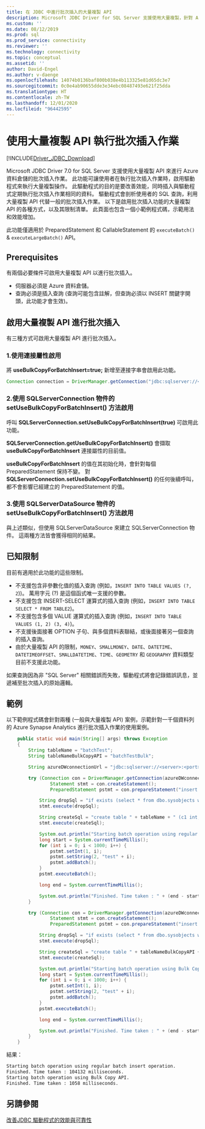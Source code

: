 ```yaml
---
title: 在 JDBC 中進行批次插入的大量複製 API
description: Microsoft JDBC Driver for SQL Server 支援使用大量複製，針對 Azure 資料倉儲進行批次插入作業，以更快速地將資料載入資料庫中。
ms.custom: ''
ms.date: 08/12/2019
ms.prod: sql
ms.prod_service: connectivity
ms.reviewer: ''
ms.technology: connectivity
ms.topic: conceptual
ms.assetid: ''
author: David-Engel
ms.author: v-daenge
ms.openlocfilehash: 14074b0136baf800b038e4b113325e81d65dc3e7
ms.sourcegitcommit: 0c0e4ab90655dde3e34ebc08487493e621f25dda
ms.translationtype: HT
ms.contentlocale: zh-TW
ms.lasthandoff: 12/01/2020
ms.locfileid: "96442595"
---
```

# <a name="using-bulk-copy-api-for-batch-insert-operation"></a>使用大量複製 API 執行批次插入作業

[!INCLUDE[Driver_JDBC_Download](../../includes/driver_jdbc_download.md)]

Microsoft JDBC Driver 7.0 for SQL Server 支援使用大量複製 API 來進行 Azure 資料倉儲的批次插入作業。 此功能可讓使用者在執行批次插入作業時，啟用驅動程式來執行大量複製操作。 此驅動程式的目的是要改善效能，同時插入與驅動程式定期執行批次插入作業相同的資料。 驅動程式會剖析使用者的 SQL 查詢，利用大量複製 API 代替一般的批次插入作業。 以下是啟用批次插入功能的大量複製 API 的各種方式，以及其限制清單。 此頁面也包含一個小範例程式碼，示範用法和效能增加。

此功能僅適用於 PreparedStatement 和 CallableStatement 的 `executeBatch()` & `executeLargeBatch()` API。

## <a name="prerequisites"></a>Prerequisites

有兩個必要條件可啟用大量複製 API 以進行批次插入。

* 伺服器必須是 Azure 資料倉儲。
* 查詢必須是插入查詢 (查詢可能包含註解，但查詢必須以 INSERT 關鍵字開頭，此功能才會生效)。

## <a name="enabling-bulk-copy-api-for-batch-insert"></a>啟用大量複製 API 進行批次插入

有三種方式可啟用大量複製 API 進行批次插入。

### <a name="1-enabling-with-connection-property"></a>1.使用連接屬性啟用

將 **useBulkCopyForBatchInsert=true;** 新增至連接字串會啟用此功能。

```java
Connection connection = DriverManager.getConnection("jdbc:sqlserver://<server>:<port>;userName=<user>;password=<password>;database=<database>;useBulkCopyForBatchInsert=true;");
```

### <a name="2-enabling-with-setusebulkcopyforbatchinsert-method-from-sqlserverconnection-object"></a>2.使用 SQLServerConnection 物件的 setUseBulkCopyForBatchInsert() 方法啟用

呼叫 **SQLServerConnection.setUseBulkCopyForBatchInsert(true)** 可啟用此功能。

**SQLServerConnection.getUseBulkCopyForBatchInsert()** 會擷取 **useBulkCopyForBatchInsert** 連接屬性的目前值。

**useBulkCopyForBatchInsert** 的值在其初始化時，會針對每個 PreparedStatement 保持不變。 對 **SQLServerConnection.setUseBulkCopyForBatchInsert()** 的任何後續呼叫，都不會影響已經建立的 PreparedStatement 的值。

### <a name="3-enabling-with-setusebulkcopyforbatchinsert-method-from-sqlserverdatasource-object"></a>3.使用 SQLServerDataSource 物件的 setUseBulkCopyForBatchInsert() 方法啟用

與上述類似，但使用 SQLServerDataSource 來建立 SQLServerConnection 物件。 這兩種方法皆會獲得相同的結果。

## <a name="known-limitations"></a>已知限制

目前有適用於此功能的這些限制。

* 不支援包含非參數化值的插入查詢 (例如，`INSERT INTO TABLE VALUES (?, 2`))。 萬用字元 (?) 是這個函式唯一支援的參數。
* 不支援包含 INSERT-SELECT 運算式的插入查詢 (例如，`INSERT INTO TABLE SELECT * FROM TABLE2`)。
* 不支援包含多個 VALUE 運算式的插入查詢 (例如，`INSERT INTO TABLE VALUES (1, 2) (3, 4)`)。
* 不支援後面接著 OPTION 子句、與多個資料表聯結，或後面接著另一個查詢的插入查詢。
* 由於大量複製 API 的限制，`MONEY`、`SMALLMONEY`、`DATE`、`DATETIME`、`DATETIMEOFFSET`、`SMALLDATETIME`、`TIME`、`GEOMETRY` 和 `GEOGRAPHY` 資料類型目前不支援此功能。

如果查詢因為非 "SQL Server" 相關錯誤而失敗，驅動程式將會記錄錯誤訊息，並遞補至批次插入的原始邏輯。

## <a name="example"></a>範例

以下範例程式碼會針對兩種 (一般與大量複製 API) 案例，示範針對一千個資料列的 Azure Synapse Analytics 進行批次插入作業的使用案例。

```java
    public static void main(String[] args) throws Exception
    {
        String tableName = "batchTest";
        String tableNameBulkCopyAPI = "batchTestBulk";

        String azureDWconnectionUrl = "jdbc:sqlserver://<server>:<port>;databaseName=<database>;user=<user>;password=<password>";

        try (Connection con = DriverManager.getConnection(azureDWconnectionUrl); // connects to an Azure Data Warehouse.
                Statement stmt = con.createStatement();
                PreparedStatement pstmt = con.prepareStatement("insert into " + tableName + " values (?, ?)");) {

            String dropSql = "if exists (select * from dbo.sysobjects where id = object_id(N'[dbo].[" + tableName + "]') and OBJECTPROPERTY(id, N'IsUserTable') = 1) DROP TABLE [" + tableName + "]";
            stmt.execute(dropSql);

            String createSql = "create table " + tableName + " (c1 int, c2 varchar(20))";
            stmt.execute(createSql);

            System.out.println("Starting batch operation using regular batch insert operation.");
            long start = System.currentTimeMillis();
            for (int i = 0; i < 1000; i++) {
                pstmt.setInt(1, i);
                pstmt.setString(2, "test" + i);
                pstmt.addBatch();
            }
            pstmt.executeBatch();

            long end = System.currentTimeMillis();

            System.out.println("Finished. Time taken : " + (end - start) + " milliseconds.");
        }

        try (Connection con = DriverManager.getConnection(azureDWconnectionUrl + ";useBulkCopyForBatchInsert=true"); // connects to an Azure Data Warehouse, with useBulkCopyForBatchInsert connection property set to true.
                Statement stmt = con.createStatement();
                PreparedStatement pstmt = con.prepareStatement("insert into " + tableNameBulkCopyAPI + " values (?, ?)");) {

            String dropSql = "if exists (select * from dbo.sysobjects where id = object_id(N'[dbo].[" + tableNameBulkCopyAPI + "]') and OBJECTPROPERTY(id, N'IsUserTable') = 1) DROP TABLE [" + tableNameBulkCopyAPI + "]";
            stmt.execute(dropSql);

            String createSql = "create table " + tableNameBulkCopyAPI + " (c1 int, c2 varchar(20))";
            stmt.execute(createSql);

            System.out.println("Starting batch operation using Bulk Copy API.");
            long start = System.currentTimeMillis();
            for (int i = 0; i < 1000; i++) {
                pstmt.setInt(1, i);
                pstmt.setString(2, "test" + i);
                pstmt.addBatch();
            }
            pstmt.executeBatch();

            long end = System.currentTimeMillis();

            System.out.println("Finished. Time taken : " + (end - start) + " milliseconds.");
        }
    }
```

結果：

```bash
Starting batch operation using regular batch insert operation.
Finished. Time taken : 104132 milliseconds.
Starting batch operation using Bulk Copy API.
Finished. Time taken : 1058 milliseconds.
```

## <a name="see-also"></a>另請參閱

[改善JDBC 驅動程式的效能與可靠性](improving-performance-and-reliability-with-the-jdbc-driver.md)
